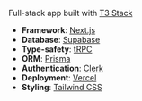 Full-stack app built with [T3 Stack](https://create.t3.gg/)

- **Framework**: [Next.js](https://nextjs.org/)
- **Database**: [Supabase](https://supabase.com/)
- **Type-safety**: [tRPC](https://trpc.io/)
- **ORM**: [Prisma](https://prisma.io/)
- **Authentication**: [Clerk](https://clerk.com/)
- **Deployment**: [Vercel](https://vercel.com)
- **Styling**: [Tailwind CSS](https://tailwindcss.com/)

